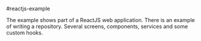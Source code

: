 #reactjs-example

The example shows part of a ReactJS web application. There is an example of writing a repository. Several screens, components, services and some custom hooks.
